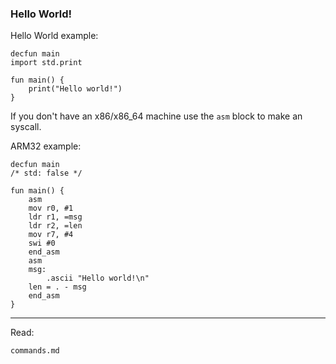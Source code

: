 ### Hello World!

Hello World example:
```vers
decfun main
import std.print

fun main() {
    print("Hello world!")
}
```

If you don't have an x86/x86_64 machine use the ``asm`` block to make an syscall.

ARM32 example:

```vers
decfun main
/* std: false */

fun main() {
    asm
    mov r0, #1
    ldr r1, =msg
    ldr r2, =len
    mov r7, #4
    swi #0
    end_asm
    asm
    msg:
        .ascii "Hello world!\n"
    len = . - msg
    end_asm
}
```

---
Read:

``commands.md``

